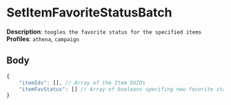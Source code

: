 # SetItemFavoriteStatusBatch

**Description**: `toogles the favorite status for the specified items` \
**Profiles**: `athena`, `campaign`

## Body

```js
{
    "itemIds": [], // Array of the Item GUIDs
    "itemFavStatus": [] // Array of booleans specifing new favorite state of the indexed Item
}
```
